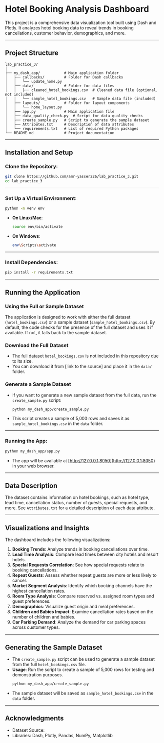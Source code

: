 # Hotel Booking Analysis Dashboard

This project is a comprehensive data visualization tool built using Dash and Plotly. It analyzes hotel booking data to reveal trends in booking cancellations, customer behavior, demographics, and more.

---

## Project Structure
```plaintext
lab_practice_3/
│
├── my_dash_app/           # Main application folder
│   ├── callbacks/         # Folder for Dash callbacks
│   │   └── update_home.py
│   ├── data/              # Folder for data files
│   │   ├── cleaned_hotel_bookings.csv  # Cleaned data file (optional, not included)
│   │   └── sample_hotel_bookings.csv   # Sample data file (included)
│   ├── layouts/           # Folder for layout components
│   │   └── home_layout.py
│   ├── app.py             # Main application file
│   ├── data_quality_check.py  # Script for data quality checks
│   ├── create_sample.py   # Script to generate the sample dataset
│   ├── Attributes.txt     # Description of data attributes
│   └── requirements.txt   # List of required Python packages
└── README.md              # Project documentation
```

---

## Installation and Setup

### Clone the Repository:

```bash
git clone https://github.com/amr-yasser226/lab_practice_3.git
cd lab_practice_3
```

---

### Set Up a Virtual Environment:

```bash
python -m venv env
```

- **On Linux/Mac**:
  ```bash
  source env/bin/activate
  ```
- **On Windows**:
  ```bash
  env\Scripts\activate
  ```

---

### Install Dependencies:

```bash
pip install -r requirements.txt
```

---

## Running the Application

### Using the Full or Sample Dataset

The application is designed to work with either the full dataset (`hotel_bookings.csv`) or a sample dataset (`sample_hotel_bookings.csv`). By default, the code checks for the presence of the full dataset and uses it if available. If not, it falls back to the sample dataset.

### Download the Full Dataset

- The full dataset `hotel_bookings.csv` is not included in this repository due to its size.
- You can download it from [link to the source] and place it in the `data/` folder.

### Generate a Sample Dataset

- If you want to generate a new sample dataset from the full data, run the `create_sample.py` script:
  ```bash
  python my_dash_app/create_sample.py
  ```
- This script creates a sample of 5,000 rows and saves it as `sample_hotel_bookings.csv` in the `data` folder.

---

### Running the App:

```bash
python my_dash_app/app.py
```

- The app will be available at [http://127.0.0.1:8050](http://127.0.0.1:8050) in your web browser.

---

## Data Description

The dataset contains information on hotel bookings, such as hotel type, lead time, cancellation status, number of guests, special requests, and more. See `Attributes.txt` for a detailed description of each data attribute.

---

## Visualizations and Insights

The dashboard includes the following visualizations:

1. **Booking Trends**: Analyze trends in booking cancellations over time.
2. **Lead Time Analysis**: Compare lead times between city hotels and resort hotels.
3. **Special Requests Correlation**: See how special requests relate to booking cancellations.
4. **Repeat Guests**: Assess whether repeat guests are more or less likely to cancel.
5. **Market Segment Analysis**: Identify which booking channels have the highest cancellation rates.
6. **Room Type Analysis**: Compare reserved vs. assigned room types and guest preferences.
7. **Demographics**: Visualize guest origin and meal preferences.
8. **Children and Babies Impact**: Examine cancellation rates based on the number of children and babies.
9. **Car Parking Demand**: Analyze the demand for car parking spaces across customer types.

---

## Generating the Sample Dataset

- The `create_sample.py` script can be used to generate a sample dataset from the full `hotel_bookings.csv` file.
- **Usage**: Run the script to create a sample of 5,000 rows for testing and demonstration purposes.
  ```bash
  python my_dash_app/create_sample.py
  ```
- The sample dataset will be saved as `sample_hotel_bookings.csv` in the `data` folder.

---

## Acknowledgments

- Dataset Source:
- Libraries: Dash, Plotly, Pandas, NumPy, Matplotlib
```
